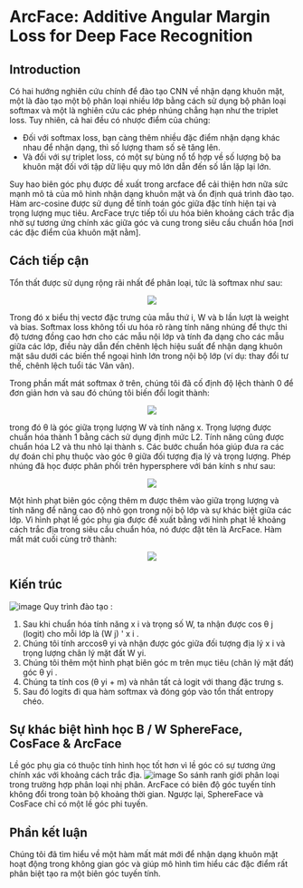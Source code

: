 # ArcFace: Additive Angular Margin Loss for Deep Face Recognition
## Introduction
Có hai hướng nghiên cứu chính để đào tạo CNN về nhận dạng khuôn mặt, một là đào tạo một bộ phân loại nhiều lớp bằng cách sử dụng bộ phân loại softmax và một là nghiên cứu các phép nhúng chẳng hạn như the triplet loss. Tuy nhiên, cả hai đều có nhược điểm của chúng:
+ Đối với softmax loss, bạn càng thêm nhiều đặc điểm nhận dạng khác nhau để nhận dạng, thì số lượng tham số sẽ tăng lên.  
+ Và đối với sự triplet loss, có một sự bùng nổ tổ hợp về số lượng bộ ba khuôn mặt đối với tập dữ liệu quy mô lớn dẫn đến số lần lặp lại lớn.  

Suy hao biên góc phụ được đề xuất trong arcface để cải thiện hơn nữa sức mạnh mô tả của mô hình nhận dạng khuôn mặt và ổn định quá trình đào tạo. Hàm arc-cosine được sử dụng để tính toán góc giữa đặc tính hiện tại và trọng lượng mục tiêu.  ArcFace trực tiếp tối ưu hóa biên khoảng cách trắc địa nhờ sự tương ứng chính xác giữa góc và cung trong siêu cầu chuẩn hóa [nơi các đặc điểm của khuôn mặt nằm].  

## Cách tiếp cận
Tổn thất được sử dụng rộng rãi nhất để phân loại, tức là softmax như sau:  
<p align="center"><img src=https://miro.medium.com/max/369/1*pIwx2O5H_tgWfCj7CYy1UA.png></p>  
Trong đó x biểu thị vectơ đặc trưng của mẫu thứ i, W và b lần lượt là weight và bias. Softmax loss không tối ưu hóa rõ ràng tính năng nhúng để thực thi độ tương đồng cao hơn cho các mẫu nội lớp và tính đa dạng cho các mẫu giữa các lớp, điều này dẫn đến chênh lệch hiệu suất để nhận dạng khuôn mặt sâu dưới các biến thể ngoại hình lớn trong nội bộ lớp (ví dụ: thay đổi tư thế, chênh lệch tuổi tác  Vân vân).

Trong phần mất mát softmax ở trên, chúng tôi đã cố định độ lệch thành 0 để đơn giản hơn và sau đó chúng tôi biến đổi logit thành:
<p align="center"><img src=https://miro.medium.com/max/270/1*Ksu1Q59UJQT6j6v4VkDB4w.png></p>
trong đó θ là góc giữa trọng lượng W và tính năng x. Trọng lượng được chuẩn hóa thành 1 bằng cách sử dụng định mức L2. Tính năng cũng được chuẩn hóa L2 và thu nhỏ lại thành s. Các bước chuẩn hóa giúp đưa ra các dự đoán chỉ phụ thuộc vào góc θ giữa đối tượng địa lý và trọng lượng. Phép nhúng đã học được phân phối trên hypersphere với bán kính s như sau:
<p align="center"><img src=https://miro.medium.com/max/486/1*RntJG4aplR-VoNm0hUTLWA.png></p>  
Một hình phạt biên góc cộng thêm m được thêm vào giữa trọng lượng và tính năng để nâng cao độ nhỏ gọn trong nội bộ lớp và sự khác biệt giữa các lớp. Vì hình phạt lề góc phụ gia được đề xuất bằng với hình phạt lề khoảng cách trắc địa trong siêu cầu chuẩn hóa, nó được đặt tên là ArcFace. Hàm mất mát cuối cùng trở thành:
<p align="center"><img src=https://miro.medium.com/max/539/1*c1UeN8NADBMqazZ_C8d0qA.png></p>

## Kiến trúc
![image](https://user-images.githubusercontent.com/80739312/114338671-bd0e9980-9b7d-11eb-89f0-c62ee31a1138.png)
Quy trình đào tạo :
1. Sau khi chuẩn hóa tính năng x i và trọng số W, ta nhận được cos θ j (logit) cho mỗi lớp là (W j) ' x i .
2. Chúng tôi tính arccosθ yi và nhận được góc giữa đối tượng địa lý x i và trọng lượng chân lý mặt đất W yi.
3. Chúng tôi thêm một hình phạt biên góc m trên mục tiêu (chân lý mặt đất) góc θ yi .
4. Chúng ta tính cos (θ yi + m) và nhân tất cả logit với thang đặc trưng s.
5. Sau đó logits đi qua hàm softmax và đóng góp vào tổn thất entropy chéo.

## Sự khác biệt hình học B / W SphereFace, CosFace & ArcFace
Lề góc phụ gia có thuộc tính hình học tốt hơn vì lề góc có sự tương ứng chính xác với khoảng cách trắc địa.
![image](https://user-images.githubusercontent.com/80739312/114338730-e62f2a00-9b7d-11eb-9442-d1d4fa683656.png)
So sánh ranh giới phân loại trong trường hợp phân loại nhị phân. ArcFace có biên độ góc tuyến tính không đổi trong toàn bộ khoảng thời gian. Ngược lại, SphereFace và CosFace chỉ có một lề góc phi tuyến.

## Phần kết luận
Chúng tôi đã tìm hiểu về một hàm mất mát mới để nhận dạng khuôn mặt hoạt động trong không gian góc và giúp mô hình tìm hiểu các đặc điểm rất phân biệt tạo ra một biên góc tuyến tính.

